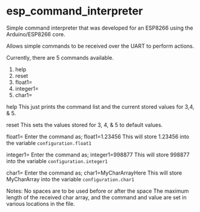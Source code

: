 # esp_command_interpreter

Simple command interpreter that was developed for an ESP8266 using the Arduino/ESP8266 core.

Allows simple commands to be received over the UART to perform actions.

Currently, there are 5 commands available.
1. help
2. reset
3. float1=
4. integer1=
5. char1=


help
This just prints the command list and the current stored values for 3,4, & 5.

reset
This sets the values stored for 3, 4, & 5 to default values.

float1=
Enter the command as;
float1=1.23456
This will store 1.23456 into the variable `configuration.float1`

integer1=
Enter the command as;
integer1=998877
This will store 998877 into the variable `configuration.integer1`

char1=
Enter the command as;
char1=MyCharArrayHere
This will store MyCharArray into the variable `configuration.char1`

Notes:
No spaces are to be used before or after the space
The maximum length of the received char array, and the command and value are set in various locations in the file.
